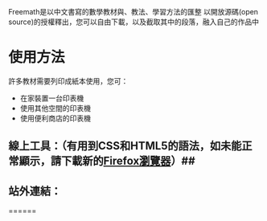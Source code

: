 
Freemath是以中文書寫的數學教材與、教法、學習方法的匯整
以開放源碼(open source)的授權釋出，您可以自由下載，以及截取其中的段落，融入自己的作品中

# 使用方法 #

許多教材需要列印成紙本使用，您可：

- 在家裝置一台印表機
- 使用其他空間的印表機
- 使用便利商店的印表機


## 線上工具：（有用到CSS和HTML5的語法，如未能正常顯示，請下載新的<a href="http://moztw.org/firefox/">Firefox瀏覽器</a>）##

 [GGB]: http://bestian.github.io/freemath/工具軟體/GGBtester.html "GGB線上試用(含星星製造機)"
 [FC]: http://bestian.github.io/freemath/工具軟體/單機閃卡.html  "閃卡"


## 站外連結： ##

[mathfree]: http://math.alearn.org.tw/ "自由數學簡介"
[automap]: http://map.alearn.org.tw/ "自學地圖"

======
